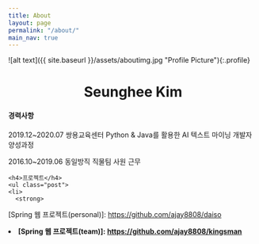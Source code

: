 ```yaml
---
title: About
layout: page
permalink: "/about/"
main_nav: true
---
```


![alt text]({{ site.baseurl }}/assets/aboutimg.jpg "Profile Picture"){:.profile}

<div > <h1 style="text-align:center">Seunghee Kim</h1> <div>
	<h4>경력사항</h4>
	<p> 2019.12~2020.07 쌍용교육센터 Python & Java를 활용한 AI 텍스트 마이닝 개발자 양성과정 </p>
	<p>2016.10~2019.06 동일방직 직물팀 사원 근무 </p>
	
	<h4>프로젝트</h4>
	<ul class="post">
    <li>
      <strong>
 [Spring 웹 프로젝트(personal)]:
		<a href=" https://github.com/ajay8808/daiso" title="">https://github.com/ajay8808/daiso</a>
			</strong>
    </li>  
		<li> <strong>
			[Spring 웹 프로젝트(team)]:
		<a href="https://github.com/ajay8808/kingsman" title="">https://github.com/ajay8808/kingsman</a> 	</strong>
		</li>
  </ul>
